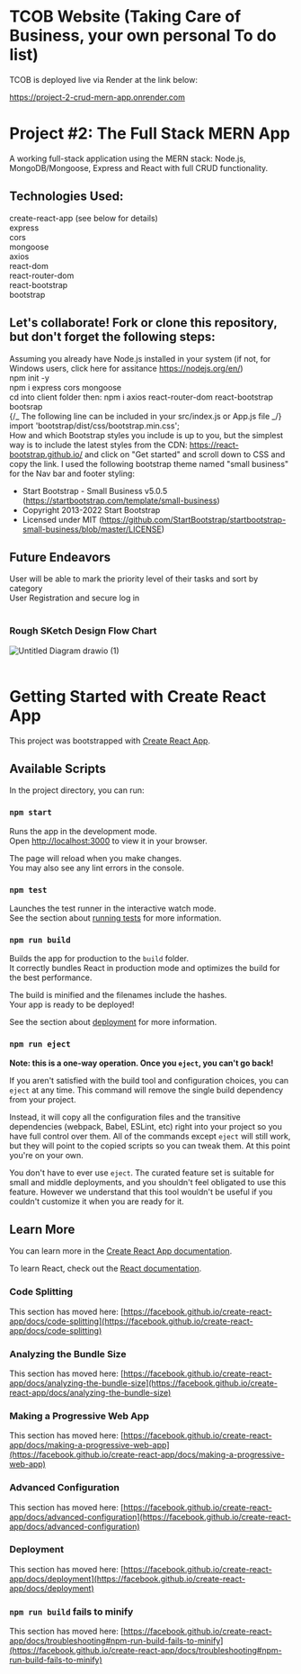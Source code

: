 # TCOB Website (Taking Care of Business, your own personal To do list)

TCOB is deployed live via Render at the link below:

https://project-2-crud-mern-app.onrender.com

# Project #2: The Full Stack MERN App

A working full-stack application using the MERN stack: Node.js, MongoDB/Mongoose, Express and React with full CRUD functionality.

## Technologies Used: </br>

create-react-app (see below for details)</br>
express</br>
cors</br>
mongoose</br>
axios</br>
react-dom</br>
react-router-dom</br>
react-bootstrap</br>
bootstrap</br>

## Let's collaborate! Fork or clone this repository, but don't forget the following steps:

Assuming you already have Node.js installed in your system (if not, for Windows users, click here for assitance https://nodejs.org/en/)</br>
npm init -y<br/>
npm i express cors mongoose </br>
cd into client folder then: npm i axios react-router-dom react-bootstrap bootsrap</br>
{/_ The following line can be included in your src/index.js or App.js file _/}</br>
import 'bootstrap/dist/css/bootstrap.min.css';</br>
How and which Bootstrap styles you include is up to you, but the simplest way is to include the latest styles from the CDN: https://react-bootstrap.github.io/ and click on "Get started" and scroll down to CSS and copy the link.
I used the following bootstrap theme named "small business" for the Nav bar and footer styling:

- Start Bootstrap - Small Business v5.0.5 (https://startbootstrap.com/template/small-business)
- Copyright 2013-2022 Start Bootstrap
- Licensed under MIT (https://github.com/StartBootstrap/startbootstrap-small-business/blob/master/LICENSE)

## Future Endeavors

User will be able to mark the priority level of their tasks and sort by category</br>
User Registration and secure log in</br>
</br>

### Rough SKetch Design Flow Chart

![Untitled Diagram drawio (1)](https://user-images.githubusercontent.com/113859369/210739578-b0d168cd-3191-44f2-a6b1-a9f89ef50cb0.png)
</br>
</br>

# Getting Started with Create React App

This project was bootstrapped with [Create React App](https://github.com/facebook/create-react-app).

## Available Scripts

In the project directory, you can run:

### `npm start`

Runs the app in the development mode.\
Open [http://localhost:3000](http://localhost:3000) to view it in your browser.

The page will reload when you make changes.\
You may also see any lint errors in the console.

### `npm test`

Launches the test runner in the interactive watch mode.\
See the section about [running tests](https://facebook.github.io/create-react-app/docs/running-tests) for more information.

### `npm run build`

Builds the app for production to the `build` folder.\
It correctly bundles React in production mode and optimizes the build for the best performance.

The build is minified and the filenames include the hashes.\
Your app is ready to be deployed!

See the section about [deployment](https://facebook.github.io/create-react-app/docs/deployment) for more information.

### `npm run eject`

**Note: this is a one-way operation. Once you `eject`, you can't go back!**

If you aren't satisfied with the build tool and configuration choices, you can `eject` at any time. This command will remove the single build dependency from your project.

Instead, it will copy all the configuration files and the transitive dependencies (webpack, Babel, ESLint, etc) right into your project so you have full control over them. All of the commands except `eject` will still work, but they will point to the copied scripts so you can tweak them. At this point you're on your own.

You don't have to ever use `eject`. The curated feature set is suitable for small and middle deployments, and you shouldn't feel obligated to use this feature. However we understand that this tool wouldn't be useful if you couldn't customize it when you are ready for it.

## Learn More

You can learn more in the [Create React App documentation](https://facebook.github.io/create-react-app/docs/getting-started).

To learn React, check out the [React documentation](https://reactjs.org/).

### Code Splitting

This section has moved here: [https://facebook.github.io/create-react-app/docs/code-splitting](https://facebook.github.io/create-react-app/docs/code-splitting)

### Analyzing the Bundle Size

This section has moved here: [https://facebook.github.io/create-react-app/docs/analyzing-the-bundle-size](https://facebook.github.io/create-react-app/docs/analyzing-the-bundle-size)

### Making a Progressive Web App

This section has moved here: [https://facebook.github.io/create-react-app/docs/making-a-progressive-web-app](https://facebook.github.io/create-react-app/docs/making-a-progressive-web-app)

### Advanced Configuration

This section has moved here: [https://facebook.github.io/create-react-app/docs/advanced-configuration](https://facebook.github.io/create-react-app/docs/advanced-configuration)

### Deployment

This section has moved here: [https://facebook.github.io/create-react-app/docs/deployment](https://facebook.github.io/create-react-app/docs/deployment)

### `npm run build` fails to minify

This section has moved here: [https://facebook.github.io/create-react-app/docs/troubleshooting#npm-run-build-fails-to-minify](https://facebook.github.io/create-react-app/docs/troubleshooting#npm-run-build-fails-to-minify)
